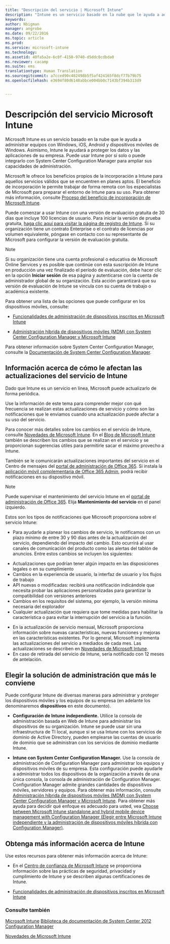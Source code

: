 ```yaml
---
title: "Descripción del servicio | Microsoft Intune"
description: "Intune es un servicio basado en la nube que le ayuda a administrar equipos con Windows, iOS y Android y dispositivos móviles de Windows."
keywords: 
author: Nbigman
manager: angrobe
ms.date: 09/22/2016
ms.topic: article
ms.prod: 
ms.service: microsoft-intune
ms.technology: 
ms.assetid: 40fa5a2e-6c0f-4150-9740-d5ddc0cdbda0
ms.reviewer: cacamp
ms.suite: ems
translationtype: Human Translation
ms.sourcegitcommit: a7cced90c482498b5f5af424165f8dcf77b79b75
ms.openlocfilehash: e3694f80d6148abbce004bb0c7143bf394b313d9


---
```


# Descripción del servicio Microsoft Intune

Microsoft Intune es un servicio basado en la nube que le ayuda a administrar equipos con Windows, iOS, Android y dispositivos móviles de Windows. Asimismo, Intune le ayudará a proteger los datos y las aplicaciones de su empresa. Puede usar Intune por sí solo o puede integrarlo con System Center Configuration Manager para ampliar sus capacidades de administración. 

Microsoft le ofrece los beneficios propios de la incorporación a Intune para aquellos servicios válidos que se encuentren en planes aptos. El beneficio de incorporación le permite trabajar de forma remota con los especialistas de Microsoft para preparar el entorno de Intune para su uso. Para obtener más información, consulte [Proceso del beneficio de incorporación de Microsoft Intune](http://go.microsoft.com/fwlink/?LinkId=619281).

Puede comenzar a usar Intune con una versión de evaluación gratuita de 30 días que incluye 100 licencias de usuario. Para iniciar la versión de prueba gratuita, [haga clic aquí para visitar la página de registro de Intune](http://www.microsoft.com/en-us/server-cloud/products/microsoft-intune/). Si su organización tiene un contrato Enterprise o el contrato de licencias por volumen equivalente, póngase en contacto con su representante de Microsoft para configurar la versión de evaluación gratuita.

> [!NOTE]
> Si su organización tiene una cuenta profesional o educativa de Microsoft Online Services y es posible que continúe con esta suscripción de Intune en producción una vez finalizado el período de evaluación, debe hacer clic en la opción **Iniciar sesión** de esa página y autenticarse con la cuenta de administrador global de su organización. Esta acción garantizará que su versión de evaluación de Intune se vincula con su cuenta de trabajo o académica existente.

Para obtener una lista de las opciones que puede configurar en los dispositivos móviles, consulte:

-   [Funcionalidades de administración de dispositivos inscritos en Microsoft Intune](/intune/get-started/mobile-device-management-capabilities-in-microsoft-intune) 

-   [Administración híbrida de dispositivos móviles (MDM) con System Center Configuration Manager y Microsoft Intune](https://technet.microsoft.com/library/mt627883.aspx) 

Para obtener información sobre System Center Configuration Manager, consulte la [Documentación de System Center Configuration Manager](https://technet.microsoft.com/library/mt346023.aspx).

## Información acerca de cómo le afectan las actualizaciones del servicio de Intune
Dado que Intune es un servicio en línea, Microsoft puede actualizarlo de forma periódica.

Use la información de este tema para comprender mejor con qué frecuencia se realizan estas actualizaciones de servicio y cómo son las notificaciones que le enviamos cuando una actualización puede afectar a su uso del servicio.

Para conocer más detalles sobre los cambios en el servicio de Intune, consulte [Novedades de Microsoft Intune](/intune/deploy-use/whats-new-in-microsoft-intune). En el [Blog de Microsoft Intune](http://blogs.technet.com/b/microsoftintune/) también se describen los cambios que se realizan en el servicio y se proporcionan sugerencias útiles para permitirle sacar el máximo provecho a Intune. 

También se le comunicarán actualizaciones importantes del servicio en el Centro de mensajes del [portal de administración de Office 365](https://portal.office.com/Admin/Default.aspx). Si instala la [aplicación móvil complementaria de Office 365 Admin](https://support.office.com/article/Office-365-Admin-Mobile-App-e16f6421-2a1a-4142-bf9d-9846600a060a), podrá recibir notificaciones en su dispositivo móvil.

> [!NOTE]
> Puede supervisar el mantenimiento del servicio Intune en el [portal de administración de Office 365](https://portal.office.com/Admin/Default.aspx). Elija **Mantenimiento del servicio** en el panel izquierdo.  

Estos son los tipos de notificaciones que Microsoft proporciona sobre el servicio Intune:
-   Para ayudarle a planear los cambios de servicio, le notificamos con un plazo mínimo de entre 30 y 90 días antes de la actualización del servicio, dependiendo del impacto del cambio. Esto ocurrirá al usar canales de comunicación del producto como las alertas del tablón de anuncios. Entre estos cambios se incluyen los siguientes:
* Actualizaciones que podrían tener algún impacto en las disposiciones legales o en su cumplimiento
* Cambios en la experiencia de usuario, la interfaz de usuario y los flujos de trabajo
* API nuevas o modificadas: recibirá una notificación indicándole que necesita probar las aplicaciones personalizadas para garantizar la compatibilidad con versiones anteriores
* Cambios en los requisitos del sistema, por ejemplo, la versión mínima necesaria del explorador
* Cualquier actualización que requiera que tome medidas para habilitar la característica o para evitar la interrupción del servicio a la función.
-   En la actualización de servicio mensual, Microsoft proporciona información sobre nuevas características, nuevas funciones y mejoras en las características existentes. Por lo general, Microsoft implementa las actualizaciones del servicio a mediados de cada mes. Las actualizaciones se describen en [Novedades de Microsoft Intune](/intune/deploy-use/whats-new-in-microsoft-intune).
-   En caso de retirada del servicio de Intune, sería notificado con 12 meses de antelación.

## Elegir la solución de administración que más le conviene
Puede configurar Intune de diversas maneras para administrar y proteger los dispositivos móviles y los equipos de su empresa (en adelante los denominaremos **dispositivos** en este documento).

-   **Configuración de Intune independiente.** Utilice la consola de administración basada en Web de Intune para administrar los dispositivos de su organización. Intune se puede usar sin una infraestructura de TI local, aunque si se usa Intune con los servicios de dominio de Active Directory, pueden emplearse las cuentas de usuario de dominio que se administran con los servicios de dominio mediante Intune.

-   **Intune con System Center Configuration Manager.** Use la consola de administración de Configuration Manager para administrar los equipos y dispositivos móviles de su empresa. Esta configuración puede ayudarle a administrar todos los dispositivos de la organización a través de una única consola, la consola de administración de Configuration Manager. Configuration Manager admite grandes cantidades de dispositivos móviles, servidores y equipos. Para obtener más información, consulte [Administración híbrida de dispositivos móviles (MDM) con System Center Configuration Manager y Microsoft Intune](https://technet.microsoft.com/library/mt627883.aspx).  Para obtener más ayuda para decidir qué enfoque es adecuado para usted, vea [Choose between Microsoft Intune standalone and hybrid mobile device management with Configuration Manager (Elegir entre Microsoft Intune independiente y la administración de dispositivos móviles híbrida con Configuration Manager)](https://technet.microsoft.com/en-us/library/mt706478.aspx). 


## Obtenga más información acerca de Intune
Use estos recursos para obtener más información acerca de Intune:

-   En el [Centro de confianza de Microsoft Intune](http://www.microsoft.com/en-us/server-cloud/products/intune-trust-center/) se proporciona información sobre las prácticas de seguridad, privacidad y cumplimiento de Intune y se describen algunas certificaciones de Intune.

-   [Funcionalidades de administración de dispositivos inscritos en Microsoft Intune](/intune/get-started/mobile-device-management-capabilities-in-microsoft-intune) 

### Consulte también
[Microsoft Intune](https://docs.microsoft.com/intune/)
[Biblioteca de documentación de System Center 2012 Configuration Manager](https://technet.microsoft.com/library/gg682041.aspx)

[Novedades de Microsoft Intune](/intune/deploy-use/whats-new-in-microsoft-intune)



<!--HONumber=Sep16_HO4-->


